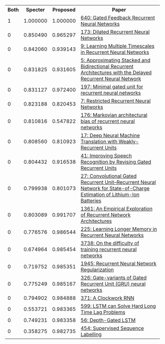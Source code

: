 <html><table><tr>
<th>Both</th>
<th>Specter</th>
<th>Proposed</th>
<th>Paper</th>
</tr>
<tr>
<td>1</td>
<td>1.000000</td>
<td>1.000000</td>
<td><a href="https://www.semanticscholar.org/paper/d14c7e5f5cace4c925abc74c88baa474e9f31a28">640: Gated Feedback Recurrent Neural Networks</a></td>
</tr>
<tr>
<td>0</td>
<td>0.850490</td>
<td>0.965297</td>
<td><a href="https://www.semanticscholar.org/paper/2dad7e558a1e2982d0d42042021f4cde4af04abf">173: Dilated Recurrent Neural Networks</a></td>
</tr>
<tr>
<td>0</td>
<td>0.842060</td>
<td>0.939143</td>
<td><a href="https://www.semanticscholar.org/paper/cf510111bcac6bf69d4eccea7baa9716b0974406">9: Learning Multiple Timescales in Recurrent Neural Networks</a></td>
</tr>
<tr>
<td>0</td>
<td>0.831825</td>
<td>0.931605</td>
<td><a href="https://www.semanticscholar.org/paper/58b55263c4eadd9a328fb28a1861cbf884497190">5: Approximating Stacked and Bidirectional Recurrent Architectures with the Delayed Recurrent Neural Network</a></td>
</tr>
<tr>
<td>0</td>
<td>0.831127</td>
<td>0.972400</td>
<td><a href="https://www.semanticscholar.org/paper/874a9ad1e0a0196b439ba72f09fe356278800434">197: Minimal gated unit for recurrent neural networks</a></td>
</tr>
<tr>
<td>0</td>
<td>0.823188</td>
<td>0.820453</td>
<td><a href="https://www.semanticscholar.org/paper/f55944ece44214f1451cff4db4ef856cd77710b3">7: Restricted Recurrent Neural Networks</a></td>
</tr>
<tr>
<td>0</td>
<td>0.810816</td>
<td>0.547822</td>
<td><a href="https://www.semanticscholar.org/paper/0de3cc93a0f8d2a8e5c334255c6bc808e668a9ae">176: Markovian architectural bias of recurrent neural networks</a></td>
</tr>
<tr>
<td>0</td>
<td>0.808560</td>
<td>0.810923</td>
<td><a href="https://www.semanticscholar.org/paper/a33b1e5c67be044005d5d48be4eb05c6da22aa77">17: Deep Neural Machine Translation with Weakly-Recurrent Units</a></td>
</tr>
<tr>
<td>0</td>
<td>0.804432</td>
<td>0.916538</td>
<td><a href="https://www.semanticscholar.org/paper/d9e75a0c9d0a6538e822e460f068ac3963fbecc1">41: Improving Speech Recognition by Revising Gated Recurrent Units</a></td>
</tr>
<tr>
<td>0</td>
<td>0.799938</td>
<td>0.801073</td>
<td><a href="https://www.semanticscholar.org/paper/71a0b5584e98f8561c69f5fc24f2a4ddc38c684c">27: Convolutional Gated Recurrent Unit–Recurrent Neural Network for State-of-Charge Estimation of Lithium-Ion Batteries</a></td>
</tr>
<tr>
<td>0</td>
<td>0.803089</td>
<td>0.991707</td>
<td><a href="https://www.semanticscholar.org/paper/5b8364c21155d3d2cd38ea4c8b8580beba9a3250">1361: An Empirical Exploration of Recurrent Network Architectures</a></td>
</tr>
<tr>
<td>0</td>
<td>0.776576</td>
<td>0.986544</td>
<td><a href="https://www.semanticscholar.org/paper/9665247ea3421929f9b6ad721f139f11edb1dbb8">225: Learning Longer Memory in Recurrent Neural Networks</a></td>
</tr>
<tr>
<td>0</td>
<td>0.674964</td>
<td>0.985454</td>
<td><a href="https://www.semanticscholar.org/paper/84069287da0a6b488b8c933f3cb5be759cb6237e">3738: On the difficulty of training recurrent neural networks</a></td>
</tr>
<tr>
<td>0</td>
<td>0.719752</td>
<td>0.985351</td>
<td><a href="https://www.semanticscholar.org/paper/f264e8b33c0d49a692a6ce2c4bcb28588aeb7d97">1945: Recurrent Neural Network Regularization</a></td>
</tr>
<tr>
<td>0</td>
<td>0.775249</td>
<td>0.985167</td>
<td><a href="https://www.semanticscholar.org/paper/f96719c68a5282199b4f078cffa347bd539fd4ae">326: Gate-variants of Gated Recurrent Unit (GRU) neural networks</a></td>
</tr>
<tr>
<td>0</td>
<td>0.794902</td>
<td>0.984888</td>
<td><a href="https://www.semanticscholar.org/paper/5522764282c85aea422f1c4dc92ff7e0ca6987bc">371: A Clockwork RNN</a></td>
</tr>
<tr>
<td>0</td>
<td>0.553721</td>
<td>0.983365</td>
<td><a href="https://www.semanticscholar.org/paper/b158a006bebb619e2ea7bf0a22c27d45c5d19004">599: LSTM can Solve Hard Long Time Lag Problems</a></td>
</tr>
<tr>
<td>0</td>
<td>0.749231</td>
<td>0.983358</td>
<td><a href="https://www.semanticscholar.org/paper/a739ae988ba0e3ff232f4507627dfc282ba7b3f4">56: Depth-Gated LSTM</a></td>
</tr>
<tr>
<td>0</td>
<td>0.358275</td>
<td>0.982735</td>
<td><a href="https://www.semanticscholar.org/paper/f4b4a1f89046325c5f6526b3df3eb09284cb73e9">454: Supervised Sequence Labelling</a></td>
</tr>
</table></html>
